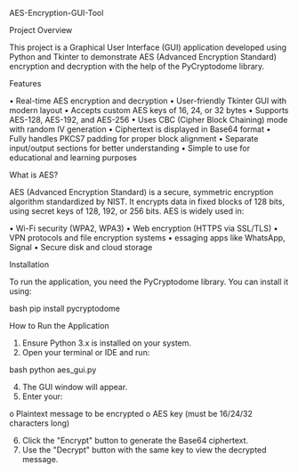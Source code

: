 AES-Encryption-GUI-Tool

Project Overview

This project is a Graphical User Interface (GUI) application developed using Python and Tkinter to demonstrate AES (Advanced Encryption Standard) encryption and decryption with the help of the PyCryptodome library.

Features

•	Real-time AES encryption and decryption
•	User-friendly Tkinter GUI with modern layout
•	Accepts custom AES keys of 16, 24, or 32 bytes
•	Supports AES-128, AES-192, and AES-256
•	Uses CBC (Cipher Block Chaining) mode with random IV generation
•	Ciphertext is displayed in Base64 format
•	Fully handles PKCS7 padding for proper block alignment
•	Separate input/output sections for better understanding
•	Simple to use for educational and learning purposes

What is AES?

AES (Advanced Encryption Standard) is a secure, symmetric encryption algorithm standardized by NIST. It encrypts data in fixed blocks of 128 bits, using secret keys of 128, 192, or 256 bits.
AES is widely used in:

•	Wi-Fi security (WPA2, WPA3)
•	Web encryption (HTTPS via SSL/TLS)
•	VPN protocols and file encryption systems
•	essaging apps like WhatsApp, Signal
•	Secure disk and cloud storage

Installation

To run the application, you need the PyCryptodome library. You can install it using:

bash
pip install pycryptodome

How to Run the Application

1.	Ensure Python 3.x is installed on your system.
2.	Open your terminal or IDE and run:
   
bash
python aes_gui.py

4.	The GUI window will appear.
5.	Enter your:
   
o	Plaintext message to be encrypted
o	AES key (must be 16/24/32 characters long)

6.  Click the "Encrypt" button to generate the Base64 ciphertext.
7.	Use the "Decrypt" button with the same key to view the decrypted message.

